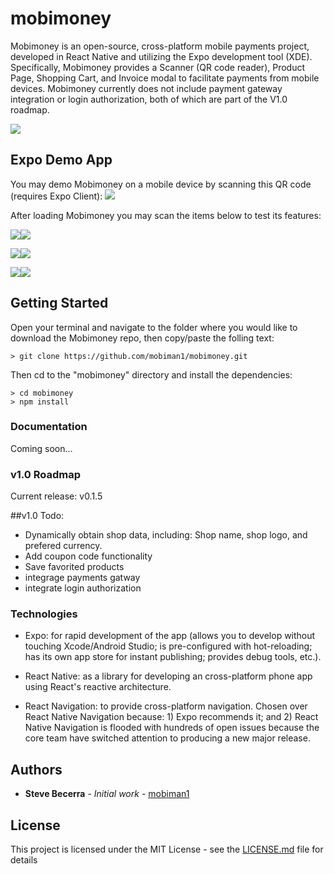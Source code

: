 # mobimoney

Mobimoney is an open-source, cross-platform mobile payments project, developed in React Native and utilizing the Expo
development tool (XDE). Specifically, Mobimoney provides a Scanner 
(QR code reader), Product Page, Shopping Cart, and Invoice modal to facilitate payments from mobile devices. Mobimoney
currently does not include payment gateway integration or login authorization, both of which are part of the V1.0 roadmap. 

<img src="https://mobimoney.com/images/screensMobimoney.jpg" />

## Expo Demo App
You may demo Mobimoney on a mobile device by scanning this QR code (requires Expo Client): 
<img src="https://mobimoney.com/images/shopping-cart.png" />

After loading Mobimoney you may scan the items below to test its features:

<img src="https://mobimoney.com/images/bear.jpg" /><img src="https://mobimoney.com/product-manager/productBear.png" />

<img src="https://mobimoney.com/images/flipFlops.jpg" /><img src="https://mobimoney.com/product-manager/productFlipFlops.png" />

<img src="https://mobimoney.com/images/book.jpg" /><img src="https://mobimoney.com/product-manager/productBook.png" />

## Getting Started

Open your terminal and navigate to the folder where you would like to download the Mobimoney repo, then copy/paste the
folling text:
```
> git clone https://github.com/mobiman1/mobimoney.git
```

Then cd to the "mobimoney" directory and install the dependencies:
```
> cd mobimoney
> npm install
```

### Documentation
Coming soon...

### v1.0 Roadmap
Current release: v0.1.5

##v1.0 Todo:
<ul>
  <li>Dynamically obtain shop data, including: Shop name, shop logo, and prefered currency.</li>
  <li>Add coupon code functionality</li>
  <li>Save favorited products</li>
  <li>integrage payments gatway</li>
  <li>integrate login authorization</li>
</ul>

### Technologies
<ul>
  <li>
Expo: for rapid development of the app (allows you to develop without touching Xcode/Android Studio; is pre-configured with hot-reloading; has its own app store for instant publishing; provides debug tools, etc.).
  </li>
  <li>

React Native: as a library for developing an cross-platform phone app using React's reactive architecture.
</li>
<li>
React Navigation: to provide cross-platform navigation. Chosen over React Native Navigation because: 1) Expo recommends it; and 2) React Native Navigation is flooded with hundreds of open issues because the core team have switched attention to producing a new major release.
  </li>
  </ul>

<!-- ## Contributing

Please read [CONTRIBUTING.md](https://gist.github.com/PurpleBooth/b24679402957c63ec426) for details on our code of conduct, and the process for submitting pull requests to us. -->

<!-- ## Versioning

We use [SemVer](http://semver.org/) for versioning. For the versions available, see the [tags on this repository](https://github.com/your/project/tags). -->

## Authors

* **Steve Becerra** - *Initial work* - [mobiman1](https://github.com/mobiman1)

<!-- See also the list of [contributors](https://github.com/mobiman1/mobimoney/contributors) who participated in this project. -->

## License

This project is licensed under the MIT License - see the [LICENSE.md](LICENSE.md) file for details

